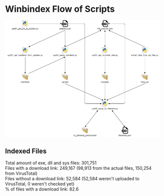# Winbindex Flow of Scripts

![winbindex-scripts-flow.png](winbindex-scripts-flow.png)

## Indexed Files

<!--FileStats-->
Total amount of exe, dll and sys files: 301,751  
Files with a download link: 249,167 (98,913 from the actual files, 150,254 from VirusTotal)  
Files without a download link: 52,584 (52,584 weren't uploaded to VirusTotal, 0 weren't checked yet)  
% of files with a download link: 82.6  
<!--/FileStats-->
